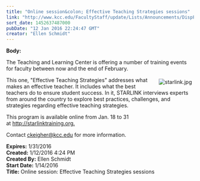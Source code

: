 ```yaml
---
title: "Online session&colon; ​Effective Teaching Strategies sessions"
link: "http://www.kcc.edu/FacultyStaff/update/Lists/Announcements/DispForm.aspx?ID=2133"
sort_date: 1452637487000
pubDate: "12 Jan 2016 22:24:47 GMT"
creator: "Ellen Schmidt"
---
```


<div><b>Body:</b> <div class="ExternalClass79EC3F77AD73442FB7B4A704D5280239"><p>The Teaching and Learning Center is offering a number of training events for faculty between now and the end of February.</p>
<p><img alt="starlink.jpg" src="/FacultyStaff/update/Documents/starlink.jpg" style="vertical-align:auto;float:right;margin:5px" />This one, &quot;Effective Teaching Strategies&quot; addresses what makes an effective teacher. It includes what the best teachers do to ensure student success. In it, STARLINK interviews experts from around the country to explore best practices, challenges, and strategies regarding effective teaching strategies.</p>
<p>This program is available online from Jan. 18 to 31 at <a href="http://starlinktraining.org./">http://starlinktraining.org.</a></p>
<p>Contact <a href="mailto:ckeigher@kcc.edu">ckeigher@kcc.edu</a> for more information.</p></div></div>
<div><b>Expires:</b> 1/31/2016</div>
<div><b>Created:</b> 1/12/2016 4:24 PM</div>
<div><b>Created By:</b> Ellen Schmidt</div>
<div><b>Start Date:</b> 1/14/2016</div>
<div><b>Title:</b> Online session: ​Effective Teaching Strategies sessions</div>
